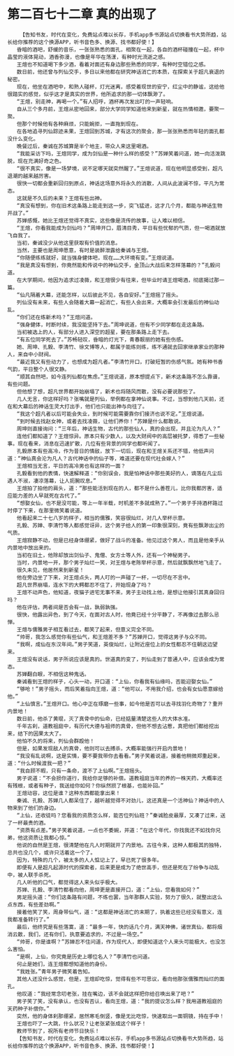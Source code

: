 # 第二百七十二章 真的出现了
        【告知书友，时代在变化，免费站点难以长存，手机app多书源站点切换看书大势所趋，站长给你推荐的这个换源APP，听书音色多、换源、找书都好使！】
       昏暗的酒吧，舒缓的音乐，一张张熟悉的面孔，相聚在一起，各自的酒杯碰撞在一起，杯中晶莹的液体晃动，酒香弥漫，也像是年华在荡漾，有种时光流逝之感。
       王煊也不知道喝下多少酒，看着对面还有身边那些熟悉的同学，有种时空错位之感。
       数日前，他还曾与列仙交手，多日以来他都在研究神话消亡的本质，在探索关于超凡衰退的秘密。
       现在，他坐在酒吧中，和熟人碰杯，灯光迷离，感受着现世的安宁，红尘中的静谧，这给他很踏实的感觉，似乎这才是真实的世界，他所追求的那一切体飘渺了。
       “王煊，别走神，再喝一个。”有人招呼，酒杯再次发出叮的一声轻响。
       自从三个多月前，王煊从密地回来，部分大学同学知道他来到新星，就在热情相邀，要聚一聚。
       但那个时候他有各种麻烦，只能婉拒，一直拖到现在。
       在各地追寻列仙踪迹未果，王煊回到苏城，才有这次的聚会，那一张张熟悉而年轻的面孔都没什么变化。
       晚餐过后，秦诚在苏城算是半个地主，带众人来这里喝酒。
       “我能采访下吗，王煊同学，成为剑仙是一种什么样的感受？”苏婵笑着问道，她一向活泼跳脱，现在充满好奇之色。
       “很不真实，像是一场梦境，说不定哪天就突然醒了。”王煊说道，现在他明显感受到，超凡退潮的越来越厉害。
       很快一切都会重新回归到原点，神话这场意外将永久的消散，人间从此波澜不惊，平凡为常态。
       这就是不久后的未来？王煊有些出神。
       “真没有想到，你在旧术这条路上能走到这一步，突飞猛进，这才几个月，都能与神话生物开战了。”
       苏婵感慨，她比王煊还觉得不真实，这些像是流传的故事，让人难以相信。
       “王煊，你看我能成为剑仙吗？”周坤开口，眉清目秀，平日有些忧郁的气质，但一喝酒就放飞自我了。
       当初，秦诚没少从他这里获取有价值的消息。
       当然，主要也是周坤愿意，有时是装醉泄露给秦诚与王煊。
       “你随便练练就好，就当强身健体吧，现在……大环境有变。”王煊说道。
       “我是真没有想到，你竟然能和传说中的神仙交手，金顶山大战后来怎样落幕的？”孔毅问道。
       在大学期间，他因为追求过凌薇，和王煊很少有往来，但毕业时请王煊喝酒，彻底揭过那一篇。
       “仙凡隔着大幕，还能怎样，以后彼此不见，各自安好。”王煊摇了摇头。
       列仙没有未来，有些人会随着大幕一起消亡，有些人会出来，大概率会引发最后的神仙动乱。
       “你们还在练新术吗？”王煊问道。
       “强身健体，时断时续，我没能坚持下去。”周坤说道，但有不少同学都在走这条路。
       当初被选上的人，有部分人进入深空的超星，要在那条路上走下去。
       “有五位同学死去了。”苏畅轻叹，昏暗的灯光下，青春靓丽的她有些伤感。
       她、周坤、孔毅、李清竹、徐文博等人，都属于能练则练，练不通就去回家继承家业的那种人，来自中小财阀。
       “最近我又有些动力了，也想成为超凡者。”李清竹开口，打破短暂的伤感气氛。她有种书香气韵，平日整个人很文静。
       “顺其自然吧，如今连列仙都在焦虑。”王煊说道，原本想提点下，新术这条路不怎么靠谱，有些问题。
       但他想了想，超凡世界都开始崩塌了，新术也将随风而散，没有必要说那些了。
       几人无言，你这样好吗？张嘴就是列仙，举例都在拿神仙说事。不过，当想到他几天前，还在和大幕后的神话生灵大打出手，他们也只能出神与向往了。
       “我这个超凡者以后可能会失业，到时候可能需要靠你们接济也说不定。”王煊说道。
       “到时候去找赵女神，或者去找凌薇，让他们养你！”苏婵是什么都敢说。
       周坤则直接询问：“三年后，神话生物，古代的那些仙人，真的会出现，并且沦为凡人？”
       连他们都知道了？王煊惊异。原本只有少数人，以及大财阀中的高层被托梦，得悉了一些秘事。现在看来，消息在迅速扩散，几位有些背景的同学也都听闻了。
       孔毅原本有些高冷，作为昔日的情敌，放下一切后，现在和王煊关系还不错，他低声问道：“神仙真会沦为凡人？古代神话中的仙子等，难道还要在现代社会嫁人？”
       王煊相当无言，平日的高冷男也有这样的一面？
       孔毅看到他的表情，快速解释道：“你别误会，我是怕神话中那些美好的人，谪落在凡尘后遇人不淑，凄凉落幕，让人扼腕叹息。”
       王煊拍了拍他的肩头，道：“那些能活到现在的人，都不是什么善茬儿，比你我都厉害，适应能力差的人早就死在古代了。”
       “想娶女仙，也不是没可能，等上一年半载，时机差不多就成熟了。”一个男子手持酒杯路过时停了下来，在那里微笑着说道。
       他看起来二十七八岁的样子，相当的儒雅，笑容很灿烂，对几人举杯示意。
       孔毅、苏婵、李清竹等人都感觉讶异，这个男子给人的第一印象很深刻，竟有些飘渺出尘的气质。
       王煊寂静不动，但是已经身体绷紧，做好了战斗的准备。他见过这个男人，而且是他亲手从内景地中放出来的。
       当初在旧土，他除却放出剑仙子、鬼僧、女方士等人外，还有一个神秘男子。
       当时，内景地一开，那个男子灿烂一笑，对王煊与老陈举杯示意，然后就飘飘然地飞走了。
       很久未见，他居然来到新星！
       他在旁边坐了下来，对王煊点头，两人叮的一声碰了一杯，一切尽在不言中。
       超凡世界崩塌，连水下的大鳄都忍不住了，开始现身了吗？
       王煊不动声色，他知道，夜猫子进宅无事不来，男子主动找上他，是想让他接引其真身回归吗？
       他在评估，两者间是否会有一战，孰弱孰强。
       很快，他露出异色，到了今天，在面对古人时，他竟已经十分平静了，不再像过去那么忌惮。
       王煊与儒雅男子相互看过去，都笑了起来，但意义完全不同。
       “帅哥，我怎么感觉你有些仙气，和王煊差不多？”苏婵开口，觉得这男子与众不同。
       “我啊，成仙在东汉年间。”男子笑道，英俊灿烂，让附近座位上的女性都忍不住朝这边望来。
       王煊没有说话，男子所说应该是真的。世道真的变了，列仙走到了普通人中，应该会成为常态。
       苏婵翻白眼，不相信这种鬼话。
       秦诚看到王煊的样子，心头一动，开口道：“上仙，你看我有仙缘吗，否能迎娶女仙。”
       “够呛！”男子摇头，而后笑着指向王煊，道：“他可以，不用我介绍，也会有女仙愿意嫁给他。”
       “上仙慎言。”王煊开口。他心中正在琢磨一些事，如今他是否可以去寻找羽化奇物了？重开内景地！
       数日前，他杀了黄琨，灭了真骨中的仙命，已经掂量清楚这些人的大体水准。
       千年古刹，道教祖庭中，有历代大德与祖师的真骨，但他不想去沾惹，真把他们都给挖出来，结下的因果太大了。
       他怕不久的将来，列仙会群殴他！
       但是，如果发现敌人的真骨，他则可以去搏杀，大概率能强行开启内景地！
       “我没有乱说啊，这是实情，要不要我带你去看看。”男子笑着说道，接着他稍微郑重起来，道：“什么时候渡我一把？”
       “我自顾不暇，只有一条命，渡不了上仙啊。”王煊摇头。
       男子说道：“不会损你道行，我给你足够的补偿。道教祖庭当年的养的一株天药，大概率还有残根，或者有种子，我送给你如何？你纵然损了根基，也能补回。”
       王煊动容，这位是谁？这种东西都能拿出来！
       秦诚、孔毅、苏婵几人都呆住了，越听越觉得不对劲儿，这还真是一个活神仙？神话中的人物来到了他们的身边。
       “上仙，还收徒吗？您看我的资质怎么样，能否位列仙班？”秦诚脸皮最厚，又凑了过来，送了一杯最贵的酒。
       “资质有点差。”男子笑着说道，一点也不委婉，并道：“在这个年代，你找我还不如找你兄弟，他这资质让我都心惊。”
       他说的自然是王煊，很清楚他在凡人时期就开了内景地。古往今来，这种人都极其的独特，总共也没几个，或许只活着这一个了。
       因为，特殊的几个，被太多的人人惦记上了，早已死了很多年。
       即便有人是超凡起源时代的探索者，后来更是成为了绝世高手，但还是死在了纷争与动乱中，被人联手杀死。
       几人听他的口气，都觉得这人来头似乎极大。
       苏婵、孔毅、李清竹都看向他，周坤更是直接开口，道：“上仙，您看我如何？”
       男足摇头道：“你们这条路有问题，不练也罢，当年那群人实验，努力了很久，就整出这么点东西，有些差劲啊。”
       接着他笑了笑，周身带仙气，道：“这都是神话消亡的末期了，执着这些已经没有意义，连我都准备转行了。”
       最后，他终究是有些落寞，道：“最多一年，快的话几个月，满天神佛，诸世真仙，都将烟消云散，我们，还有你们，执意要追求的，不过是一场空。”
       “帅哥，你是谁啊？”苏婵忍不住问道，作为现代人，即便知道这个人来头可能极大，也没怎么害怕。
       “是啊，上仙，你究竟是历史上哪位名人？”李清竹也问道。
       何止是她们，连王煊都想知道他的身份。
       “我姓张。”青年男子微笑着告知。
       其他人还没什么感觉，但是，王煊却吃惊，觉得有些不可思议，看向他那张儒雅而灿烂的面孔。
       他叹道：“我经常念叨老张，挂在嘴边，该不会就这样把你给召唤出来了吧？”
       男子笑了笑，没有承认，也没有否认，看向王煊，道：“我的提议怎么样？我用道教祖庭的天药种子补偿你。”
       突然，他的身体刹那绷紧，居然寒毛倒竖，像是无比吃惊，快速取出一面铜镜，持在手中！
       王煊也吓了一大跳，什么状况？让老张紧张成这个样子！
       教师节到了，祝所有老师节日快乐！
       【告知书友，时代在变化，免费站点难以长存，手机app多书源站点切换看书大势所趋，站长给你推荐的这个换源APP，听书音色多、换源、找书都好使！】
